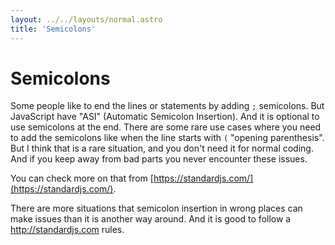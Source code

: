 ```yaml
---
layout: ../../layouts/normal.astro
title: 'Semicolons'
---
```


# Semicolons

Some people like to end the lines or statements by adding `;` semicolons. But JavaScript have "ASI" (Automatic Semicolon Insertion). And it is optional to use semicolons at the end. There are some rare use cases where you need to add the semicolons like when the line starts with `(` "opening parenthesis". But I think that is a rare situation, and you don't need it for normal coding. And if you keep away from bad parts you never encounter these issues.

You can check more on that from [https://standardjs.com/](https://standardjs.com/).

There are more situations that semicolon insertion in wrong places can make issues than it is another way around. And it is good to follow a http://standardjs.com rules.
